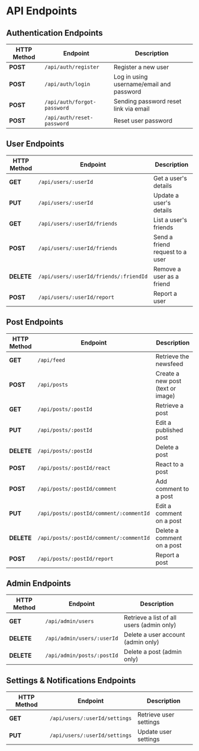 # API Endpoints

## Authentication Endpoints

| HTTP Method | Endpoint                    | Description                              |
| ----------- | --------------------------- | ---------------------------------------- |
| **POST**    | `/api/auth/register`        | Register a new user                      |
| **POST**    | `/api/auth/login`           | Log in using username/email and password |
| **POST**    | `/api/auth/forgot-password` | Sending password reset link via email    |
| **POST**    | `/api/auth/reset-password`  | Reset user password                      |

## User Endpoints

| HTTP Method | Endpoint                               | Description                     |
| ----------- | -------------------------------------- | ------------------------------- |
| **GET**     | `/api/users/:userId`                   | Get a user's details            |
| **PUT**     | `/api/users/:userId`                   | Update a user's details         |
| **GET**     | `/api/users/:userId/friends`           | List a user's friends           |
| **POST**    | `/api/users/:userId/friends`           | Send a friend request to a user |
| **DELETE**  | `/api/users/:userId/friends/:friendId` | Remove a user as a friend       |
| **POST**    | `/api/users/:userId/report`            | Report a user                   |

## Post Endpoints

| HTTP Method | Endpoint                                | Description                       |
| ----------- | --------------------------------------- | --------------------------------- |
| **GET**     | `/api/feed`                             | Retrieve the newsfeed             |
| **POST**    | `/api/posts`                            | Create a new post (text or image) |
| **GET**     | `/api/posts/:postId`                    | Retrieve a post                   |
| **PUT**     | `/api/posts/:postId`                    | Edit a published post             |
| **DELETE**  | `/api/posts/:postId`                    | Delete a post                     |
| **POST**    | `/api/posts/:postId/react `             | React to a post                   |
| **POST**    | `/api/posts/:postId/comment`            | Add comment to a post             |
| **PUT**     | `/api/posts/:postId/comment/:commentId` | Edit a comment on a post          |
| **DELETE**  | `/api/posts/:postId/comment/:commentId` | Delete a comment on a post        |
| **POST**    | `/api/posts/:postId/report`             | Report a post                     |

## Admin Endpoints

| HTTP Method | Endpoint                   | Description                               |
| ----------- | -------------------------- | ----------------------------------------- |
| **GET**     | `/api/admin/users`         | Retrieve a list of all users (admin only) |
| **DELETE**  | `/api/admin/users/:userId` | Delete a user account (admin only)        |
| **DELETE**  | `/api/admin/posts/:postId` | Delete a post (admin only)                |

## Settings & Notifications Endpoints

| HTTP Method | Endpoint                      | Description            |
| ----------- | ----------------------------- | ---------------------- |
| **GET**     | `/api/users/:userId/settings` | Retrieve user settings |
| **PUT**     | `/api/users/:userId/settings` | Update user settings   |
